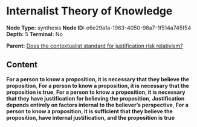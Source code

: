 # Internalist Theory of Knowledge

**Node Type:** synthesis
**Node ID:** e6e29a1a-1963-4050-98a7-1f514a745f54
**Depth:** 5
**Terminal:** No

**Parent:** [Does the contextualist standard for justification risk relativism?](does-the-contextualist-standard-for-justification-risk-relativism-antithesis-447212bf-35a7-4787-8a15-55b15a4380da.md)

## Content

**For a person to know a proposition, it is necessary that they believe the proposition**, **For a person to know a proposition, it is necessary that the proposition is true**, **For a person to know a proposition, it is necessary that they have justification for believing the proposition**, **Justification depends entirely on factors internal to the believer’s perspective**, **For a person to know a proposition, it is sufficient that they believe the proposition, have internal justification, and the proposition is true**
